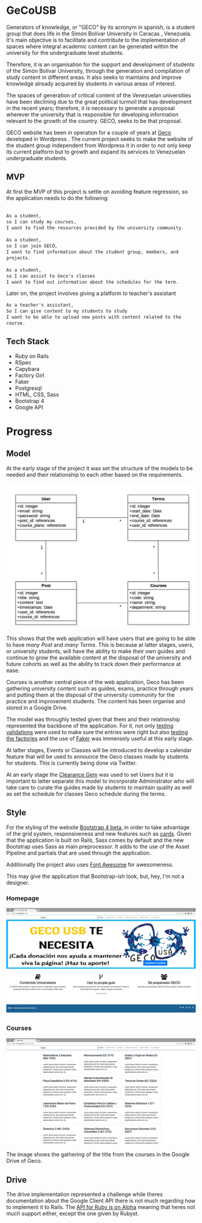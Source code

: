 # GeCoUSB

Generators of knowledge, or "GECO" by its acronym in spanish,
is a student group that does life in the Simón Bolívar University in Caracas
, Venezuela.
It's main objective is to facilitate and contribute to the implementation of
spaces where integral academic content can be generated within the university for
the undergraduate level students.

Therefore, it is an organisation for the support and development of students of the
Simón Bolívar University, through the generation and compilation of study content
in different areas. It also seeks to maintains and improve knowledge already acquired
by students in various areas of interest.

The spaces of generation of critical content of the Venezuelan universities have been
declining due to the great political turmoil that has development in the recent years;
therefore, it is necessary to generate a proposal wherever the university that is
responsible for developing information relevant to the growth of the country.
GECO, seeks to be that proposal.

GECO website has been in operation for a couple of years at [Geco](http://gecousb.com.ve/) developed in Wordpress . The current project seeks to make the website of the student group independent from Wordpress it in order to not only keep its current platform but to growth and expand its services to Venezuelan undergraduate students.

## MVP

At first the MVP of this project is settle on avoiding feature regression, so the application needs to do the following:

```

As a student,
so I can study my courses,
I want to find the resources provided by the university community.

As a student,
so I can join GECO,
I want to find information about the student group, members, and projects.

As a student,
so I can assist to Geco's classes
I want to find out information about the schedules for the term.

```

Later on, the project involves giving a platform to teacher's assistant

```
As a teacher's assistant,
So I can give content to my students to study
I want to be able to upload new posts with content related to the course.

```

## Tech Stack
- Ruby on Rails
- RSpec
- Capybara
- Factory Girl
- Faker
- Postgresql
- HTML, CSS, Sass
- Bootstrap 4
- Google API

# Progress

## Model

At the early stage of the project it was set the structure of the models to be needed and their relationship to each other based on the requirements.

![Gecousb model](/gecousb-model-updated.jpg)

This shows that the web application will have users that are going to be able to have *many Post* and *many Terms*. This is because at latter stages, users, or university students, will have the ability to make their own guides and continue to grow the available content at the disposal of the university and future cohorts as well as the ability to track down their performance at ease.

Courses is another central piece of the web application, Geco has been gathering university content such as guides, exams, practice through years and putting them at the disposal of the university community for the practice and improvement students. The content has been organise and stored in a Google Drive.

The model was throughly tested given that them and their relationship represented the backbone of the application. For it, not only [testing validations](https://github.com/thoughtbot/shoulda-matchers) were used to make sure the entries were right but also [testing the factories](https://robots.thoughtbot.com/testing-your-factories-first) and the use of [Faker](https://github.com/stympy/faker) was immensely useful at this early stage.

At latter stages, Events or Classes will be introduced to develop a calendar feature that will be used to announce the Geco classes made by students for students. This is currently being done via Twitter.

At an early stage the [Clearance Gem](https://github.com/thoughtbot/clearance/) was used to set Users but it is important to latter separate this model to incorporate Administrator who will take care to curate the guides made by students to maintain quality as well as set the schedule for classes Geco schedule during the terms.

## Style

For the styling of the website [Bootstrap 4 beta](https://github.com/twbs/bootstrap-rubygem), in order to take advantage of the grid system, responsiveness and new features such as [cards](https://v4-alpha.getbootstrap.com/components/card/). Given that the application is built on Rails, Sass comes by default and the new Bootstrap uses Sass as main preprocessor. It adds to the use of the Asset Pipeline and partials that are used through the application.

Additionally the project also uses [Font Awesome](http://fontawesome.io/) for awesomeness.

This may give the application that Bootstrap-ish look, but, hey, I'm not a designer.

### Homepage
![Geco homepage](/geco-homepage.jpeg)

### Courses
![Geco Courses](/geco-courses-cards.jpeg)

The image shows the gathering of the title from the courses in the Google Drive of Geco.


## Drive

The drive implementation represented a challenge while theres documentation about the Google Client API there is not much regarding how to implement it to Rails. The [API for Ruby is on Alpha](https://developers.google.com/api-client-library/ruby/) meaning that heres not much support either, except the one given by Rubyst.
